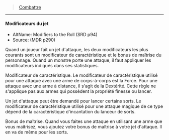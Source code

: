 ﻿---
!GenericItem
Id: combat_hd.md#modificateurs-du-jet
ParentLink: combat_hd.md#combattre
Name: Modificateurs du jet
ParentName: Combattre
NameLevel: 4
AltName: Modifiers to the Roll (SRD p94)
Source: (MDR p290)
Attributes: {}
---
> [Combattre](hd_combat.md)

---

#### Modificateurs du jet

- AltName: Modifiers to the Roll (SRD p94)
- Source: (MDR p290)

Quand un joueur fait un jet d'attaque, les deux modificateurs les plus courants sont un modificateur de caractéristique et le bonus de maîtrise du personnage. Quand un monstre porte une attaque, il faut appliquer les modificateurs indiqués dans ses statistiques.

Modificateur de caractéristique. Le modificateur de caractéristique utilisé pour une attaque avec une arme de corps-à-corps est la Force. Pour une attaque avec une arme à distance, il s'agit de la Dextérité. Cette règle ne s'applique pas aux armes qui possèdent la propriété finesse ou lancer.

Un jet d'attaque peut être demandé pour lancer certains sorts. Le modificateur de caractéristique utilisé pour une attaque magique de ce type dépend de la caractéristique d'incantation du lanceur de sorts.

Bonus de maîtrise. Quand vous faites une attaque en utilisant une arme que vous maîtrisez, vous ajoutez votre bonus de maîtrise à votre jet d'attaque. Il en va de même pour les sorts.

